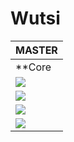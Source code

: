 # Wutsi

| MASTER                                                                                                                                                                                            |
|---------------------------------------------------------------------------------------------------------------------------------------------------------------------------------------------------|
| **Core                                                                                                                                                                                            |
| [![](https://github.com/wutsi/wutsi-mono/actions/workflows/sdui-kotlin-master.yml/badge.svg)](https://github.com/wutsi/wutsi-mono/actions/workflows/sdui-kotlin-master.yml)                       |
| [![](https://github.com/wutsi/wutsi-mono/actions/workflows/wutsi-enums-master.yml/badge.svg)](https://github.com/wutsi/wutsi-mono/actions/workflows/wutsi-enums-master.yml)                       |
| [![](https://github.com/wutsi/wutsi-mono/actions/workflows/wutsi-platform-core-master.yml/badge.svg)](https://github.com/wutsi/wutsi-mono/actions/workflows/wutsi-platform-core-master.yml)       |
| [![](https://github.com/wutsi/wutsi-mono/actions/workflows/wutsi-platform-payment-master.yml/badge.svg)](https://github.com/wutsi/wutsi-mono/actions/workflows/wutsi-platform-payment-master.yml) |
